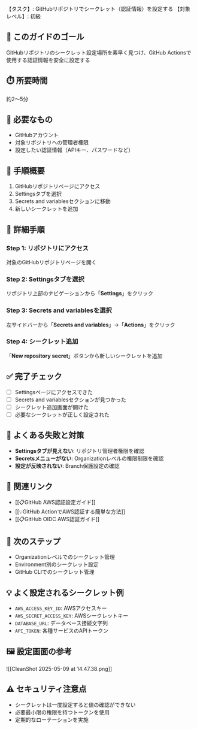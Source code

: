 【タスク】: GitHubリポジトリでシークレット（認証情報）を設定する
【対象レベル】: 初級

## 🎯 このガイドのゴール
GitHubリポジトリのシークレット設定場所を素早く見つけ、GitHub Actionsで使用する認証情報を安全に設定する

## ⏱️ 所要時間
約2〜5分

## 🧰 必要なもの
- GitHubアカウント
- 対象リポジトリへの管理者権限
- 設定したい認証情報（APIキー、パスワードなど）

## 📝 手順概要
1. GitHubリポジトリページにアクセス
2. Settingsタブを選択
3. Secrets and variablesセクションに移動
4. 新しいシークレットを追加

## 🔧 詳細手順

### Step 1: リポジトリにアクセス
対象のGitHubリポジトリページを開く

### Step 2: Settingsタブを選択
リポジトリ上部のナビゲーションから「**Settings**」をクリック

### Step 3: Secrets and variablesを選択
左サイドバーから「**Secrets and variables**」→「**Actions**」をクリック

### Step 4: シークレット追加
「**New repository secret**」ボタンから新しいシークレットを追加

## ✅ 完了チェック
- [ ] Settingsページにアクセスできた
- [ ] Secrets and variablesセクションが見つかった
- [ ] シークレット追加画面が開けた
- [ ] 必要なシークレットが正しく設定された

## 🚨 よくある失敗と対策
- **Settingsタブが見えない**: リポジトリ管理者権限を確認
- **Secretsメニューがない**: Organizationレベルの権限制限を確認
- **設定が反映されない**: Branch保護設定の確認

## 🔄 関連リンク
- [[📋GitHub AWS認証設定ガイド]]
- [[💡GitHub ActionでAWS認証する簡単な方法]]
- [[📋GitHub OIDC AWS認証ガイド]]

## 🚀 次のステップ
- Organizationレベルでのシークレット管理
- Environment別のシークレット設定
- GitHub CLIでのシークレット管理

## 💡 よく設定されるシークレット例
- `AWS_ACCESS_KEY_ID`: AWSアクセスキー
- `AWS_SECRET_ACCESS_KEY`: AWSシークレットキー
- `DATABASE_URL`: データベース接続文字列
- `API_TOKEN`: 各種サービスのAPIトークン

## 🖼️ 設定画面の参考
![[CleanShot 2025-05-09 at 14.47.38.png]]

## ⚠️ セキュリティ注意点
- シークレットは一度設定すると値の確認ができない
- 必要最小限の権限を持つトークンを使用
- 定期的なローテーションを実施